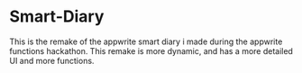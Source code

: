 # Smart-Diary
This is the remake of the appwrite smart diary i made during the appwrite functions hackathon. This remake is more dynamic, and has a more detailed UI and more functions.
